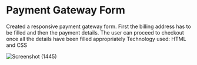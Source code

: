 # Payment Gateway Form
Created a responsive payment gateway form. First the billing address has to be filled and then the payment details. The user can proceed to checkout once all the details have been filled appropriately
Technology used: HTML and CSS

![Screenshot (1445)](https://user-images.githubusercontent.com/120416694/207155368-c273012e-9781-44c1-9a01-13d1284725a8.png)
